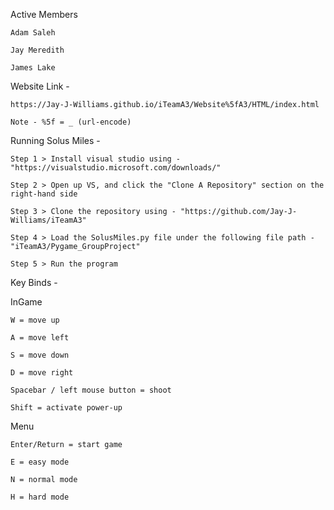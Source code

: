Active Members

    Adam Saleh

    Jay Meredith

    James Lake


Website Link - 

    https://Jay-J-Williams.github.io/iTeamA3/Website%5fA3/HTML/index.html
  
    Note - %5f = _ (url-encode)


Running Solus Miles - 

    Step 1 > Install visual studio using - "https://visualstudio.microsoft.com/downloads/"

    Step 2 > Open up VS, and click the "Clone A Repository" section on the right-hand side

    Step 3 > Clone the repository using - "https://github.com/Jay-J-Williams/iTeamA3"

    Step 4 > Load the SolusMiles.py file under the following file path - "iTeamA3/Pygame_GroupProject"

    Step 5 > Run the program
  

Key Binds - 

  InGame
  
    W = move up
    
    A = move left
    
    S = move down
    
    D = move right
    
    Spacebar / left mouse button = shoot
    
    Shift = activate power-up
    
  Menu
  
    Enter/Return = start game
    
    E = easy mode
    
    N = normal mode
    
    H = hard mode
